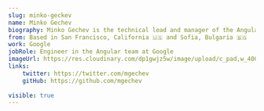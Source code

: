 ```yaml
---
slug: minko-geckev
name: Minko Gechev
biography: Minko Gechev is the technical lead and manager of the Angular DevRel team at Google. He is passionate about computer science, open-source frameworks, libraries, and performance tooling.
from: Based in San Francisco, California 🇺🇸 and Sofia, Bulgaria 🇧🇬
work: Google
jobRole: Engineer in the Angular team at Google
imageUrl: https://res.cloudinary.com/dp1gwjz5w/image/upload/c_pad,w_400,h_400,ar_1:1/v1741950937/ngrome-speaker/minko-geckev_yfsj7m.webp
links:
    twitter: https://twitter.com/mgechev
    gitHub: https://github.com/mgechev
    
visible: true
---
```

